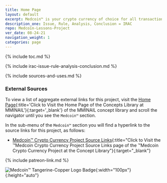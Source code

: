 ```yaml
---
title: Home Page
layout: default
excerpt: Medcoin™ is your crypto currency of choice for all transactions medicinal and medical ...
description_one: Issue, Rule, Analysis, Conclusion = IRAC
repo: Medcoin-Lessons-Project
ver_date: 08-24-21
navigation_weight: 1
categories: page
---
```

{% include toc.md %}

{% include irac-issue-rule-analysis-conclusion.md %}

{% include sources-and-uses.md %}

### External Sources

To view a list of aggregate external links for this project, visit the [Home Page](https://mminail.github.io/){:title='Click to Visit the Home Page of the Concepts Library at MMINAIL'}{:target='_blank'} of the MMINAIL concept library and scroll the navigator until you see the `Medcoin™` section.

In the sub-menu of the `Medcoin™` section you will find a hyperlink to the source links for this project, as follows:

- [Medcoin™ Crypto Currency Project Source Links](https://mminail.github.io/Medcoin/Medcoin-Source-Links.htm){:title="Click to Visit the ™Medcoin Crypto Currency Project Source Links page of the ™Medcoin Crypto Currency Project at the Concept Library"}{:target="_blank"}

{% include patreon-link.md %}

![Medcoin™ Tangerine-Copper Logo Badge](../assets/img/svg/MMINAIL-Medcoin-Logo-Badge-Stitch-Circle-Trnsp-Tangerine-Copper-543-x-543.svg){:width="100px"}{:height="auto"}
